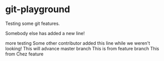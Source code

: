 # git-playground
Testing some git features.

Somebody else has added a new line!

more testing
Some other contributor added this line while we weren't looking!
This will advance master branch
This is from feature branch
This from Chez feature
